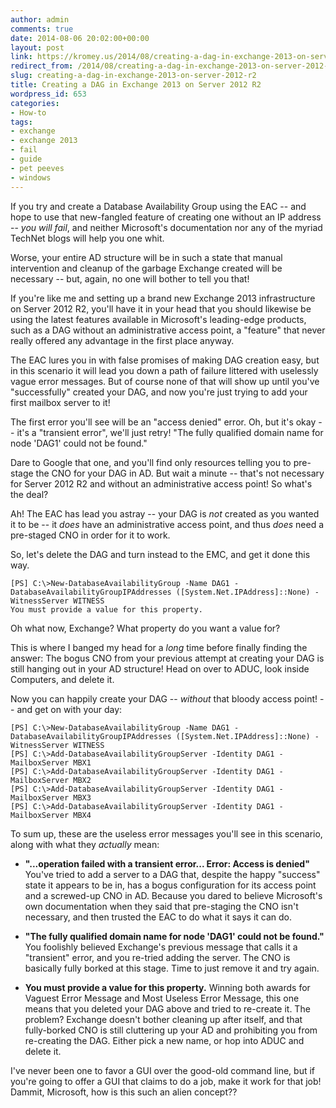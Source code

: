```yaml
---
author: admin
comments: true
date: 2014-08-06 20:02:00+00:00
layout: post
link: https://kromey.us/2014/08/creating-a-dag-in-exchange-2013-on-server-2012-r2-653.html
redirect_from: /2014/08/creating-a-dag-in-exchange-2013-on-server-2012-r2-653.html
slug: creating-a-dag-in-exchange-2013-on-server-2012-r2
title: Creating a DAG in Exchange 2013 on Server 2012 R2
wordpress_id: 653
categories:
- How-to
tags:
- exchange
- exchange 2013
- fail
- guide
- pet peeves
- windows
---
```


If you try and create a Database Availability Group using the EAC -- and hope to use that new-fangled feature of creating one without an IP address -- _you will fail_, and neither Microsoft's documentation nor any of the myriad TechNet blogs will help you one whit.

Worse, your entire AD structure will be in such a state that manual intervention and cleanup of the garbage Exchange created will be necessary -- but, again, no one will bother to tell you that!

If you're like me and setting up a brand new Exchange 2013 infrastructure on Server 2012 R2, you'll have it in your head that you should likewise be using the latest features available in Microsoft's leading-edge products, such as a DAG without an administrative access point, a "feature" that never really offered any advantage in the first place anyway.

The EAC lures you in with false promises of making DAG creation easy, but in this scenario it will lead you down a path of failure littered with uselessly vague error messages. But of course none of that will show up until you've "successfully" created your DAG, and now you're just trying to add your first mailbox server to it!

The first error you'll see will be an "access denied" error. Oh, but it's okay -- it's a "transient error", we'll just retry! "The fully qualified domain name for node 'DAG1' could not be found."

Dare to Google that one, and you'll find only resources telling you to pre-stage the CNO for your DAG in AD. But wait a minute -- that's not necessary for Server 2012 R2 and without an administrative access point! So what's the deal?

Ah! The EAC has lead you astray -- your DAG is _not_ created as you wanted it to be -- it _does_ have an administrative access point, and thus _does_ need a pre-staged CNO in order for it to work.

So, let's delete the DAG and turn instead to the EMC, and get it done this way.

    
    
    [PS] C:\>New-DatabaseAvailabilityGroup -Name DAG1 -DatabaseAvailabilityGroupIPAddresses ([System.Net.IPAddress]::None) -WitnessServer WITNESS
    You must provide a value for this property.
    



Oh what now, Exchange? What property do you want a value for?

This is where I banged my head for a _long_ time before finally finding the answer: The bogus CNO from your previous attempt at creating your DAG is still hanging out in your AD structure! Head on over to ADUC, look inside Computers, and delete it.

Now you can happily create your DAG -- _without_ that bloody access point! -- and get on with your day:

    
    
    [PS] C:\>New-DatabaseAvailabilityGroup -Name DAG1 -DatabaseAvailabilityGroupIPAddresses ([System.Net.IPAddress]::None) -WitnessServer WITNESS
    [PS] C:\>Add-DatabaseAvailabilityGroupServer -Identity DAG1 -MailboxServer MBX1
    [PS] C:\>Add-DatabaseAvailabilityGroupServer -Identity DAG1 -MailboxServer MBX2
    [PS] C:\>Add-DatabaseAvailabilityGroupServer -Identity DAG1 -MailboxServer MBX3
    [PS] C:\>Add-DatabaseAvailabilityGroupServer -Identity DAG1 -MailboxServer MBX4
    



To sum up, these are the useless error messages you'll see in this scenario, along with what they _actually_ mean:



	
  * **"...operation failed with a transient error... Error: Access is denied"** You've tried to add a server to a DAG that, despite the happy "success" state it appears to be in, has a bogus configuration for its access point and a screwed-up CNO in AD. Because you dared to believe Microsoft's own documentation when they said that pre-staging the CNO isn't necessary, and then trusted the EAC to do what it says it can do.

	
  * **"The fully qualified domain name for node 'DAG1' could not be found."** You foolishly believed Exchange's previous message that calls it a "transient" error, and you re-tried adding the server. The CNO is basically fully borked at this stage. Time to just remove it and try again.

	
  * **You must provide a value for this property.** Winning both awards for Vaguest Error Message and Most Useless Error Message, this one means that you deleted your DAG above and tried to re-create it. The problem? Exchange doesn't bother cleaning up after itself, and that fully-borked CNO is still cluttering up your AD and prohibiting you from re-creating the DAG. Either pick a new name, or hop into ADUC and delete it.



I've never been one to favor a GUI over the good-old command line, but if you're going to offer a GUI that claims to do a job, make it work for that job! Dammit, Microsoft, how is this such an alien concept??

